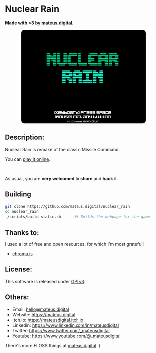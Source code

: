 # Nuclear Rain

**Made with <3 by [mateus.digital](https://mateus.digital).**


<p align="center">
    <img style="border-radius: 10px;" src="./res/readme_game.gif"/>
</p>

## Description:

Nuclear Rain is remake of the classic Missile Command.

You can [play it online](https://mateus.digital/nuclear_rain).

<br>

As usual, you are **very welcomed** to **share** and **hack** it.


## Building


```bash
git clone https://github.com/mateus.digital/nuclear_rain
cd nuclear_rain
./scripts/build-static.sh      ## Builds the webpage for the game.
```
## Thanks to:

I used a lot of free and open resources, for which I'm most grateful!

- [chroma.js](https://www.vis4.net/chromajs/)

## License:

This software is released under [GPLv3](https://www.gnu.org/licenses/gpl-3.0.en.html).


## Others:

- Email: hello@mateus.digital
- Website: https://mateus.digital
- Itch.io: https://mateusdigital.itch.io
- Linkedin: https://www.linkedin.com/in/mateusdigital
- Twitter: https://www.twitter.com/_mateusdigital
- Youtube: https://www.youtube.com/@_mateusdigital

There's more FLOSS things at [mateus.digital](https://mateus.digital) :)
